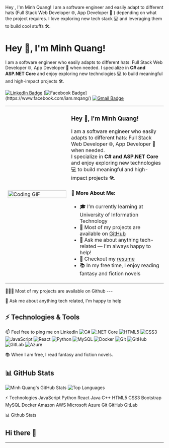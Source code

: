 Hey , I'm Minh Quang!
I am a software engineer and easily adapt to different hats (Full Stack Web Developer 🌐, App Developer 📱 ) depending on what the project requires. I love exploring new tech stack 💻 and leveraging them to build cool stuffs 🛠️.
# Hey 👋, I'm Minh Quang!

I am a software engineer who easily adapts to different hats: Full Stack Web Developer 🌐, App Developer 📱 when needed. I specialize in **C# and ASP.NET Core** and enjoy exploring new technologies 💻 to build meaningful and high-impact projects 🛠️.

[![LinkedIn Badge](https://img.shields.io/badge/-Minh%20Quang-blue?style=flat-square&logo=Linkedin&logoColor=white&link=www.linkedin.com/in/minh-quang-lê-624148202)](www.linkedin.com/in/minh-quang-lê-624148202)
[![Facebook Badge](https://img.shields.io/badge/-Facebook-1877F2?style=flat-square&logo=facebook&logoColor=white&link=[https://facebook.com/your-profile](https://www.facebook.com/iam.mqang/))](https://www.facebook.com/iam.mqang/)
[![Gmail Badge](https://img.shields.io/badge/-leminhquang2k4%40gmail.com-D14836?style=flat-square&logo=gmail&logoColor=white)](mailto:leminhquang2k4@gmail.com)

<table>
  <tr>
    <td width="40%">
      <img src="https://media.giphy.com/media/qgQUggAC3Pfv687qPC/giphy.gif" width="100%" alt="Coding GIF">
    </td>
    <td>
      <h3>Hey 👋, I'm Minh Quang!</h3>
      <p>
        I am a software engineer who easily adapts to different hats: Full Stack Web Developer 🌐, App Developer 📱 when needed.<br>
        I specialize in <b>C# and ASP.NET Core</b> and enjoy exploring new technologies 💻 to build meaningful and high-impact projects 🛠️.
      </p>
      <h4>🧐 More About Me:</h4>
      <ul>
        <li>🎓 I’m currently learning at University of Information Technology</li>
        <li>💼 Most of my projects are available on <a href="https://github.com/lmQuanGGGG">GitHub</a></li>
        <li>💬 Ask me about anything tech-related — I'm always happy to help!</li>
        <li>📝 Checkout my <a href="https://drive.google.com/file/d/1oEqkiHr6ddQfUK93g0THRoen3pwA5I2I/view?usp=sharing">resume</a></li>
        <li>📚 In my free time, I enjoy reading fantasy and fiction novels</li>
      </ul>
  </tr>
</table>
👨🏻‍💻   Most of my projects are available on Github
---

💬   Ask me about anything tech related, I'm happy to help
## ⚡ Technologies & Tools

📫   Feel free to ping me on LinkedIn
![C#](https://img.shields.io/badge/-C%23-239120?style=flat-square&logo=c-sharp&logoColor=white)
![.NET Core](https://img.shields.io/badge/-.NET_Core-5C2D91?style=flat-square&logo=dotnet&logoColor=white)
![HTML5](https://img.shields.io/badge/-HTML5-E34F26?style=flat-square&logo=html5&logoColor=white)
![CSS3](https://img.shields.io/badge/-CSS3-1572B6?style=flat-square&logo=css3&logoColor=white)
![JavaScript](https://img.shields.io/badge/-JavaScript-yellow?style=flat-square&logo=javascript)
![React](https://img.shields.io/badge/-React-black?style=flat-square&logo=react)
![Python](https://img.shields.io/badge/-Python-3776AB?style=flat-square&logo=python&logoColor=white)
![MySQL](https://img.shields.io/badge/-MySQL-00758F?style=flat-square&logo=mysql&logoColor=white)
![Docker](https://img.shields.io/badge/-Docker-2496ED?style=flat-square&logo=docker&logoColor=white)
![Git](https://img.shields.io/badge/-Git-F05032?style=flat-square&logo=git&logoColor=white)
![GitHub](https://img.shields.io/badge/-GitHub-black?style=flat-square&logo=github)
![GitLab](https://img.shields.io/badge/-GitLab-FC6D26?style=flat-square&logo=gitlab&logoColor=white)
![Azure](https://img.shields.io/badge/-Azure-0078D4?style=flat-square&logo=microsoft-azure)

📚   When I am free, I read fantasy and fiction novels.
## 📊 GitHub Stats

![Minh Quang's GitHub Stats](https://github-readme-stats.vercel.app/api?username=lmQuanGGGG&show_icons=true&theme=tokyonight&hide_border=false)
![Top Languages](https://github-readme-stats.vercel.app/api/top-langs/?username=lmQuanGGGG&layout=compact&theme=tokyonight&hide_border=false)

⚡ Technologies
JavaScript Python React Java C++ HTML5 CSS3 Bootstrap MySQL Docker Amazon AWS Microsoft Azure Git GitHub GitLab

📊 Github Stats
## Hi there 👋
---

<!--
**lmQuanGGGG/lmQuanGGGG** is a ✨ _special_ ✨ repository because its `README.md` (this file) appears on your GitHub profile.

Here are some ideas to get you started:

- 🔭 I’m currently working on ...
- 🌱 I’m currently learning ...
- 👯 I’m looking to collaborate on ...
- 🤔 I’m looking for help with ...
- 💬 Ask me about ...
- 📫 How to reach me: ...
- 😄 Pronouns: ...
- ⚡ Fun fact: ...
-->
